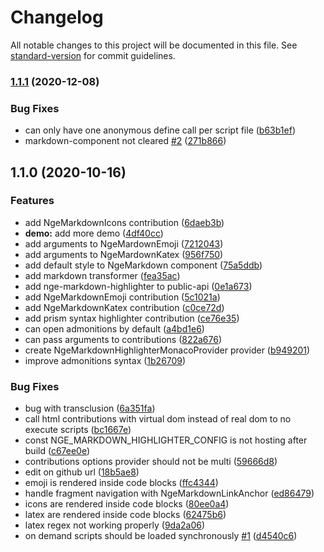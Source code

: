 # Changelog

All notable changes to this project will be documented in this file. See [standard-version](https://github.com/conventional-changelog/standard-version) for commit guidelines.

### [1.1.1](https://github.com/mciissee/nge-markdown/compare/v1.1.0...v1.1.1) (2020-12-08)


### Bug Fixes

* can only have one anonymous define call per script file ([b63b1ef](https://github.com/mciissee/nge-markdown/commit/b63b1efb0466259dbb59d88e85a62ce91605be2b))
* markdown-component not cleared [#2](https://github.com/mciissee/nge-markdown/issues/2) ([271b866](https://github.com/mciissee/nge-markdown/commit/271b86665196e13c4a5232a3c323aa4cf37e1b94))

## 1.1.0 (2020-10-16)


### Features

* add NgeMarkdownIcons contribution ([6daeb3b](https://github.com/mciissee/nge-markdown/commit/6daeb3b68a2bd16347f5d5327bdabdc0609ea615))
* **demo:** add more demo ([4df40cc](https://github.com/mciissee/nge-markdown/commit/4df40ccdf42f18a49d80e7237f27f6085a211b47))
* add arguments to NgeMardownEmoji ([7212043](https://github.com/mciissee/nge-markdown/commit/7212043d49a6d26a4acb568b9609c8f3cdf6569b))
* add arguments to NgeMardownKatex ([956f750](https://github.com/mciissee/nge-markdown/commit/956f7500caf9218065cf3fb4fc34de1ad242a152))
* add default style to NgeMarkdown component ([75a5ddb](https://github.com/mciissee/nge-markdown/commit/75a5ddbab3214084bfcd13b10672bd8f00fb2755))
* add markdown transformer ([fea35ac](https://github.com/mciissee/nge-markdown/commit/fea35acce5519ba61d7d24397685a0bd62014329))
* add nge-markdown-highlighter to public-api ([0e1a673](https://github.com/mciissee/nge-markdown/commit/0e1a6735e21e481c52087e2d47ecd156841aebde))
* add NgeMarkdownEmoji contribution ([5c1021a](https://github.com/mciissee/nge-markdown/commit/5c1021a789d6a609991d1f3e6228e7ad315c9dc9))
* add NgeMarkdownKatex contribution ([c0ce72d](https://github.com/mciissee/nge-markdown/commit/c0ce72dc8771b44eb70d13264a343f4ebec14919))
* add prism syntax highlighter contribution ([ce76e35](https://github.com/mciissee/nge-markdown/commit/ce76e354dcaa3f8f8ae0590d6fcd384e2a626399))
* can open admonitions by default ([a4bd1e6](https://github.com/mciissee/nge-markdown/commit/a4bd1e6465fb085aeb7a0b448482273034abcd4e))
* can pass arguments to contributions ([822a676](https://github.com/mciissee/nge-markdown/commit/822a67602cb71de3ff0ad67915c5dab67affb08b))
* create NgeMarkdownHighlighterMonacoProvider provider ([b949201](https://github.com/mciissee/nge-markdown/commit/b949201e920b94d470a16f50316199da2b3b9d47))
* improve admonitions syntax ([1b26709](https://github.com/mciissee/nge-markdown/commit/1b26709ee49f4962b63db8b14fa6caaaaab488fe))


### Bug Fixes

* bug with transclusion ([6a351fa](https://github.com/mciissee/nge-markdown/commit/6a351fa2760434482b2462b188e21ca28685d1b1))
* call html contributions with virtual dom instead of real dom to no execute scripts ([bc1667e](https://github.com/mciissee/nge-markdown/commit/bc1667eea679a57a0544282a332ede9fbf73dcfd))
* const NGE_MARKDOWN_HIGHLIGHTER_CONFIG is not hosting after build ([c67ee0e](https://github.com/mciissee/nge-markdown/commit/c67ee0e49891ee177e98f5b6d593b8c454b59c7d))
* contributions options provider should not be multi ([59666d8](https://github.com/mciissee/nge-markdown/commit/59666d8f346e26c57742d6674e4723b53cb116b1))
* edit on github url ([18b5ae8](https://github.com/mciissee/nge-markdown/commit/18b5ae8c92de41e1eab1981a8568254d91ff1fa1))
* emoji is rendered inside code blocks ([ffc4344](https://github.com/mciissee/nge-markdown/commit/ffc434425fc553cc558e942ec36dae0e8806f76f))
* handle fragment navigation with NgeMarkdownLinkAnchor ([ed86479](https://github.com/mciissee/nge-markdown/commit/ed86479662a35f3eb6ced38564817c326ec509b1))
* icons are rendered inside code blocks ([80ee0a4](https://github.com/mciissee/nge-markdown/commit/80ee0a448a4b5947cbbd52158c0d4181a2eedf5d))
* latex are rendered inside code blocks ([62475b6](https://github.com/mciissee/nge-markdown/commit/62475b66e3426060dbcccaa8942f3bf5832b433c))
* latex regex not working properly ([9da2a06](https://github.com/mciissee/nge-markdown/commit/9da2a062fe8cd4c6597c43d480da7acbd634d1ef))
* on demand scripts should be loaded synchronously [#1](https://github.com/mciissee/nge-markdown/issues/1) ([d4540c6](https://github.com/mciissee/nge-markdown/commit/d4540c6646c0926db9296eff64f4e9bcdf19a383))
